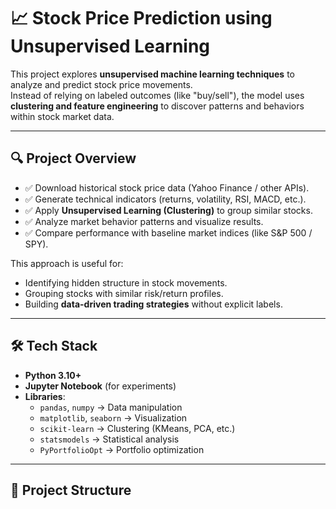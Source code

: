 # 📈 Stock Price Prediction using Unsupervised Learning

This project explores **unsupervised machine learning techniques** to analyze and predict stock price movements.  
Instead of relying on labeled outcomes (like "buy/sell"), the model uses **clustering and feature engineering** to discover patterns and behaviors within stock market data.  

---

## 🔍 Project Overview
- ✅ Download historical stock price data (Yahoo Finance / other APIs).  
- ✅ Generate technical indicators (returns, volatility, RSI, MACD, etc.).  
- ✅ Apply **Unsupervised Learning (Clustering)** to group similar stocks.  
- ✅ Analyze market behavior patterns and visualize results.  
- ✅ Compare performance with baseline market indices (like S&P 500 / SPY).  

This approach is useful for:
- Identifying hidden structure in stock movements.  
- Grouping stocks with similar risk/return profiles.  
- Building **data-driven trading strategies** without explicit labels.  

---

## 🛠️ Tech Stack
- **Python 3.10+**  
- **Jupyter Notebook** (for experiments)  
- **Libraries**:
  - `pandas`, `numpy` → Data manipulation  
  - `matplotlib`, `seaborn` → Visualization  
  - `scikit-learn` → Clustering (KMeans, PCA, etc.)  
  - `statsmodels` → Statistical analysis  
  - `PyPortfolioOpt` → Portfolio optimization  

---

## 📂 Project Structure
